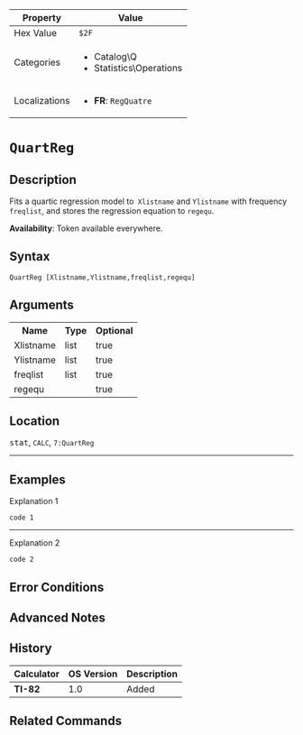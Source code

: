 | Property      | Value |
|---------------|-------|
| Hex Value     | `$2F`|
| Categories    | <ul><li>Catalog\Q</li><li>Statistics\Operations</li></ul> |
| Localizations | <ul><li><b>FR</b>: `RegQuatre `</li></ul> |

# `QuartReg `

## Description
Fits a quartic regression model to` Xlistname` and `Ylistname` with frequency `freqlist`, and stores the regression equation to `regequ`.


<b>Availability</b>: Token available everywhere.

## Syntax
`QuartReg [Xlistname,Ylistname,freqlist,regequ]`

## Arguments
<table>
<tr><th>Name</th><th>Type</th><th>Optional</th></tr>

<tr><td>Xlistname</td><td>list</td><td>true</td></tr>

<tr><td>Ylistname</td><td>list</td><td>true</td></tr>

<tr><td>freqlist</td><td>list</td><td>true</td></tr>

<tr><td>regequ</td><td></td><td>true</td></tr>

</table>

## Location
<kbd>stat</kbd>, `CALC`, `7:QuartReg`
<hr>

## Examples

Explanation 1
```ti-basic
code 1
```
---
Explanation 2
```ti-basic
code 2
```

## Error Conditions


## Advanced Notes


## History
| Calculator | OS Version | Description |
|------------|------------|-------------|
| <b>TI-82</b> | 1.0 | Added

## Related Commands

    